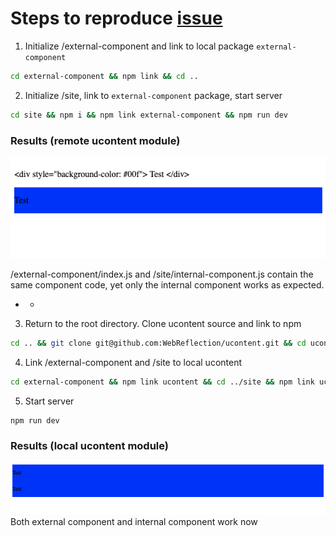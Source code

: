 # Steps to reproduce [issue](https://github.com/WebReflection/ucontent/issues/9)

1. Initialize /external-component and link to local package `external-component`
```bash
cd external-component && npm link && cd ..
```

2. Initialize /site, link to `external-component` package, start server
```bash
cd site && npm i && npm link external-component && npm run dev
```

### Results (remote ucontent module)

![Demo](https://github.com/MarshallCB/ucontent-components/blob/master/demo.png)

/external-component/index.js and /site/internal-component.js contain the same component code, yet only the internal component works as expected.

- -

3. Return to the root directory. Clone ucontent source and link to npm
```bash
cd .. && git clone git@github.com:WebReflection/ucontent.git && cd ucontent && npm link && cd ..
```

4. Link /external-component and /site to local ucontent
```bash
cd external-component && npm link ucontent && cd ../site && npm link ucontent
```

5. Start server
```bash
npm run dev
```

### Results (local ucontent module)

![Demo](https://github.com/MarshallCB/ucontent-components/blob/master/demo2.png)
Both external component and internal component work now